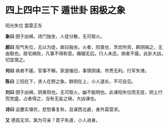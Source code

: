 # 四上四中三下 遁世卦 困极之象

阳光失位 震雷正东

**象曰** 困于凶祸，闭门独坐，人徒分散，无可取火。

**颜曰** 阳气失位，无以为徒，故曰独坐。火者，阳类也．烹炊所资，群阴隔之，无由取也。居宅祸败，凡事不得称意。婚姻无后。行人未还。病者不瘥。此卦大凶，切宜慎之。

**何曰** 病者不瘥。官事不解。家道循旧，事慎阴谋。市贾无利。行军失律。

**陈曰** 三阳在下，贤人在野之象。群阴在上，小人道长，不可自见。

**刘曰** 困于凶祸，阴乘阳也。无可取火，幽不能明也。此课阳失位而无徒，阴上行而党盛。占者得之，当有无妄之祸，大凶课也。

**诗曰** 运蹇实堪优，悲愁春复秋，且谋西北避，身外莫营求。

**又** 德孤无邻，孰为可亲？君子失道，小人进身。
